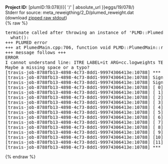 **Project ID:** [plumID:19.078]({{ '/' | absolute_url }}eggs/19/078/)  
Stderr for source:  meta_reweigthing/2_D/plumed_reweight.dat   
(download [zipped raw stdout](plumed_reweight.dat.plumed.stdout.txt.zip))  
{% raw %}
<pre>
terminate called after throwing an instance of 'PLMD::Plumed::ExceptionError'
  what():  
+++ PLUMED error
+++ at PlumedMain.cpp:706, function void PLMD::PlumedMain::readInputWords(const std::vector<std::__cxx11::basic_string<char> >&)
+++ message follows +++
ERROR
I cannot understand line: ITRE LABEL=it ARG=cc.logweights TEMP=1 MAXITER=20
Maybe a missing space or a typo?
[travis-job-8788fb13-4898-4c73-8dd1-99974306413e:10788] *** Process received signal ***
[travis-job-8788fb13-4898-4c73-8dd1-99974306413e:10788] Signal: Aborted (6)
[travis-job-8788fb13-4898-4c73-8dd1-99974306413e:10788] Signal code:  (-6)
[travis-job-8788fb13-4898-4c73-8dd1-99974306413e:10788] [ 0] /lib/x86_64-linux-gnu/libc.so.6(+0x354b0)[0x7f4e036e04b0]
[travis-job-8788fb13-4898-4c73-8dd1-99974306413e:10788] [ 1] /lib/x86_64-linux-gnu/libc.so.6(gsignal+0x38)[0x7f4e036e0428]
[travis-job-8788fb13-4898-4c73-8dd1-99974306413e:10788] [ 2] /lib/x86_64-linux-gnu/libc.so.6(abort+0x16a)[0x7f4e036e202a]
[travis-job-8788fb13-4898-4c73-8dd1-99974306413e:10788] [ 3] /usr/lib/x86_64-linux-gnu/libstdc++.so.6(_ZN9__gnu_cxx27__verbose_terminate_handlerEv+0x16d)[0x7f4e03d1a84d]
[travis-job-8788fb13-4898-4c73-8dd1-99974306413e:10788] [ 4] /usr/lib/x86_64-linux-gnu/libstdc++.so.6(+0x8d6b6)[0x7f4e03d186b6]
[travis-job-8788fb13-4898-4c73-8dd1-99974306413e:10788] [ 5] /usr/lib/x86_64-linux-gnu/libstdc++.so.6(+0x8d701)[0x7f4e03d18701]
[travis-job-8788fb13-4898-4c73-8dd1-99974306413e:10788] [ 6] /usr/lib/x86_64-linux-gnu/libstdc++.so.6(+0x8d919)[0x7f4e03d18919]
[travis-job-8788fb13-4898-4c73-8dd1-99974306413e:10788] [ 7] plumed[0x40ec85]
[travis-job-8788fb13-4898-4c73-8dd1-99974306413e:10788] [ 8] plumed[0x40f082]
[travis-job-8788fb13-4898-4c73-8dd1-99974306413e:10788] [ 9] plumed[0x409fe0]
[travis-job-8788fb13-4898-4c73-8dd1-99974306413e:10788] [10] /lib/x86_64-linux-gnu/libc.so.6(__libc_start_main+0xf0)[0x7f4e036cb830]
[travis-job-8788fb13-4898-4c73-8dd1-99974306413e:10788] [11] plumed[0x40a0a9]
[travis-job-8788fb13-4898-4c73-8dd1-99974306413e:10788] *** End of error message ***
</pre>
{% endraw %}
